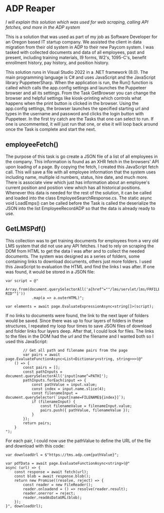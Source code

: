 # ADP Reaper
*I will explain this solution which was used for web scraping, calling API fetches, and more in the ADP system*

This is a solution that was used as part of my job as Software Developer for an Oregon based IT startup company. We assisted the client in data migration from their old system in ADP to their new Paycom system.
I was tasked with collected documents and data of all employees, past and present, including training materials, I9 forms, W2's, 1095-C's, benefit enrollment history, pay history, and position history. 

This solution runs in Visual Studio 2022 in a .NET framework (8.0). The main programming language is C# and uses JavaScript and the JavaScript library PuppeteerSharp. When the application is run, the Run() function 
is called which calls the app.config settings and launches the Puppeteer browser and all its settings. From the Task GetBrowser you can change the browser and helpful settings like kiosk-printing which controls what 
happens when the print button is clicked in the browser. Using the app.config settings, the browser launches the specified starting url and types in the username and password and clicks the login button with Puppeteer. 
In the first try catch are the Tasks that one can select to run. If one is uncommented, it will just run that one, or else it will loop back around once the Task is complete and start the next.

## employeeFetch()
The purpose of this task is go create a JSON file of a list of all employees in the company. This information is found as an XHR fetch in the browsers' API upon loading of a page. By copying the fetch, I created this 
JavaScript fetch call. This will save a file with all employee information that the system uses including name, multiple id numbers, status, hire date, and much more. There is associate view which just has information
about an employee's current position and position view which has all historical positions. Whenever this data is needed for the rest of the solution, it can be called and loaded into the class EmployeeSearchResponse.cs.
The static async void LoadEmps() can be called before the Task is called the deserialize the JSON into the list EmployeeRecordADP so that the data is already ready to use.

## GetLMSPdf()
This collection was to get training documents for employees from a very old LMS system that did not use any API fetches. I had to rely on scraping the DOM from HTML to get the data I was after and to collect the needed 
documents. The system was designed as a series of folders, some containing links to download documents, others just more folders. I used this JavaScript to evaluation the HTML and find the links I was after. If one was 
found, it would be stored in a JSON file:

    var script = @"
            Array.from(document.querySelectorAll('a[href^=""/lms/servlet/lms/FRFILE?RID""]'))
                .map(a => a.outerHTML)";
                
    var elements = await page.EvaluateExpressionAsync<string[]>(script);


If no links to documents were found, the link to the next layer of folders would be saved. Since there was up to four layers of folders in these structures, I repeated my loop four times to save JSON files of download
and folder links four layers deep. After that, I could look for files. The links to the files in the DOM had the url and the filename and I wanted both so I used this JavaScript:

			// Get all path and filename pairs from the page
			var pairs = await page.EvaluateFunctionAsync<List<Dictionary<string, string>>>(@"
        () => {
            const pairs = [];
            const pathInputs = document.querySelectorAll('input[name^=PATH]');
            pathInputs.forEach(input => {
                const pathValue = input.value;
                const index = input.name.slice(4);
                const filenameInput = document.querySelector(`input[name=FILENAME${index}]`);
                if (filenameInput) {
                    const filenameValue = filenameInput.value;
                    pairs.push({ pathValue, filenameValue });
                }
            });
            return pairs;
        }
    ");

    
For each pair, I could now use the pathValue to define the URL of the file and download with this code:

    var downloadUrl = $"https://tms.adp.com{pathValue}";
    
    var pdfData = await page.EvaluateFunctionAsync<string>(@"
    async (url) => {
        const response = await fetch(url);
        const blob = await response.blob();
        return new Promise((resolve, reject) => {
            const reader = new FileReader();
            reader.onloadend = () => resolve(reader.result);
            reader.onerror = reject;
            reader.readAsDataURL(blob);
        });
    }", downloadUrl);




